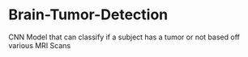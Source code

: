 # Brain-Tumor-Detection
CNN Model that can classify if a subject has a tumor or not based off various MRI Scans
